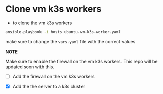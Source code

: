 # Clone vm k3s workers

- to clone the vm k3s workers

```bash
ansible-playbook -i hosts ubuntu-vm-k3s-worker.yaml
```

make sure to change the `vars.yaml` file with the correct values

**NOTE**

Make sure to enable the firewall on the vm k3s workers.
This repo  will be updated soon with this.

- [ ] Add the firewall on the vm k3s workers
- [x] Add the the server to a k3s cluster


